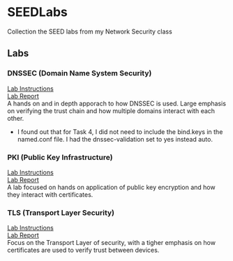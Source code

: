 # SEEDLabs
Collection the SEED labs from my Network Security class

## Labs
### DNSSEC (Domain Name System Security)
[Lab Instructions](https://seedsecuritylabs.org/Labs_20.04/Files/DNSSEC/DNSSEC.pdf) \
[Lab Report](Labs/thomas-DNSSEC-SEEDLab.pdf) \
A hands on and in depth apporach to how DNSSEC is used. Large emphasis on verifying the trust chain and how multiple domains interact with each other.
- I found out that for Task 4, I did not need to include the bind.keys in the named.conf file. I had the dnssec-validation set to yes instead auto.
### PKI (Public Key Infrastructure)
[Lab Instructions](https://seedsecuritylabs.org/Labs_20.04/Files/Crypto_PKI/Crypto_PKI.pdf) \
[Lab Report](Labs/thomas-PKI-SEEDLab.pdf) \
A lab focused on hands on application of public key encryption and how they interact with certificates.
### TLS (Transport Layer Security)
[Lab Instructions](https://seedsecuritylabs.org/Labs_20.04/Files/Crypto_TLS/Crypto_TLS.pdf) \
[Lab Report](Labs/thomas-TLS-SEEDLab.pdf) \
Focus on the Transport Layer of security, with a tigher emphasis on how certificates are used to verify trust between devices.
